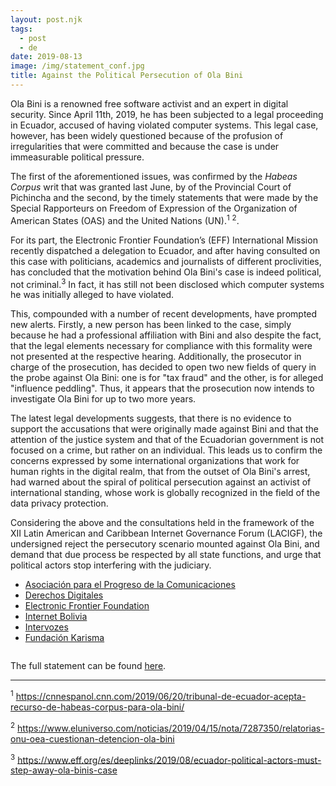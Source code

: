 ```yaml
---
layout: post.njk
tags:
  - post
  - de
date: 2019-08-13
image: /img/statement_conf.jpg
title: Against the Political Persecution of Ola Bini
---
```


Ola Bini is a renowned free software activist and an expert in digital security.
Since April 11th, 2019, he has been subjected to a legal proceeding in Ecuador,
accused of having violated computer systems. This legal case, however, has been
widely questioned because of the profusion of irregularities that were
committed and because the case is under immeasurable political pressure.

The first of the aforementioned issues, was confirmed by the *Habeas Corpus*
writ that was granted last June, by of the Provincial Court of Pichincha and the
second, by the timely statements that were made by the Special Rapporteurs on
Freedom of Expression of the Organization of American States (OAS) and the
United Nations (UN).<sup>1</sup> <sup>2</sup>.

For its part, the Electronic Frontier Foundation’s (EFF) International Mission
recently dispatched a delegation to Ecuador, and after having consulted on this
case with politicians, academics and journalists of different proclivities, has
concluded that the motivation behind Ola Bini's case is indeed political, not
criminal.<sup>3</sup> In fact, it has still not been disclosed which computer
systems he was initially alleged to have violated.

This, compounded with a number of recent developments, have prompted new alerts.
Firstly, a new person has been linked to the case, simply because he had a
professional affiliation with Bini and also despite the fact, that the legal
elements necessary for compliance with this formality were not presented at the
respective hearing. Additionally, the prosecutor in charge of the prosecution,
has decided to open two new fields of query in the probe against Ola Bini: one
is for "tax fraud" and the other, is for alleged "influence peddling". Thus, it
appears that the prosecution now intends to investigate Ola Bini for up to two
more years.

The latest legal developments suggests, that there is no evidence to support the
accusations that were originally made against Bini and that the attention of the
justice system and that of the Ecuadorian government is not focused on a crime,
but rather on an individual. This leads us to confirm the concerns expressed by
some international organizations that work for human rights in the digital
realm, that from the outset of Ola Bini's arrest, had warned about the spiral of
political persecution against an activist of international standing, whose work
is globally recognized in the field of the data privacy protection.

Considering the above and the consultations held in the framework of the XII
Latin American and Caribbean Internet Governance Forum (LACIGF), the undersigned
reject the persecutory scenario mounted against Ola Bini, and demand that due
process be respected by all state functions, and urge that political actors stop
interfering with the judiciary.

* [Asociación para el Progreso de la Comunicaciones](https://www.apc.org/es/pubs/contra-la-persecucion-politica-ola-bini)
* [Derechos Digitales](https://www.derechosdigitales.org/13700/contra-la-persecucion-politica-a-ola-bini/)
* [Electronic Frontier Foundation](https://www.eff.org/deeplinks/2019/08/eff-se-suma-organizaciones-de-america-latina-que-se-oponen-la-acusacion-de-ola)
* [Internet Bolivia](https://twitter.com/InternetBo_org/status/1161333077731401728)
* [Intervozes](http://intervozes.org.br/organizacoes-lancam-nota-contra-a-perseguicao-politica-a-ola-bini/)
* [Fundación Karisma](https://stats.karisma.org.co/nos-unimos-y-pronunciamos-frente-a-la-persecucion-politica-en-caso-de-ola-bini-ejercida-por-el-gobierno-de-ecuador/)

<img src="https://stats.karisma.org.co/wp-content/uploads/2019/08/LOGOS-OLA-1024x114.png" alt="" class="wp-image-19508" srcset="https://stats.karisma.org.co/wp-content/uploads/2019/08/LOGOS-OLA-1024x114.png 1024w, https://stats.karisma.org.co/wp-content/uploads/2019/08/LOGOS-OLA-300x33.png 300w, https://stats.karisma.org.co/wp-content/uploads/2019/08/LOGOS-OLA.png 1268w, https://stats.karisma.org.co/wp-content/uploads/2019/08/LOGOS-OLA-300x33@2x.png 600w" sizes="(max-width: 1024px) 100vw, 1024px">

The full statement can be found [here](https://ia601405.us.archive.org/25/items/pronunciamiento_201908/Pronunciamiento.pdf).

---
<sup>1</sup> https://cnnespanol.cnn.com/2019/06/20/tribunal-de-ecuador-acepta-recurso-de-habeas-corpus-para-ola-bini/

<sup>2</sup> https://www.eluniverso.com/noticias/2019/04/15/nota/7287350/relatorias-onu-oea-cuestionan-detencion-ola-bini

<sup>3</sup> https://www.eff.org/es/deeplinks/2019/08/ecuador-political-actors-must-step-away-ola-binis-case

